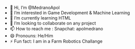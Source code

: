 - 👋 Hi, I’m @MedranoApol
- 👀 I’m interested in Game Development & Machine Learning
- 🌱 I’m currently learning HTML
- 💞️ I’m looking to collaborate on any project
- 📫 How to reach me : Snapchat: apolmedrano
- 😄 Pronouns: He/Him
- ⚡ Fun fact: I am in a Farm Robotics Challange

<!---
MedranoApol/MedranoApol is a ✨ special ✨ repository because its `README.md` (this file) appears on your GitHub profile.
You can click the Preview link to take a look at your changes.
--->
